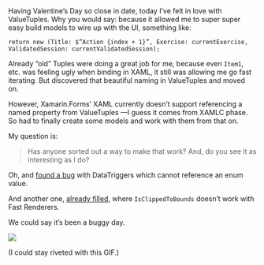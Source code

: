  

Having Valentine’s Day so close in date, today I’ve felt in love with
ValueTuples. Why you would say: because it allowed me to super super easy build
models to wire up with the UI, something like:

`return new (Title: $”Action {index + 1}”, Exercise: currentExercise,
ValidatedSession: currentValidatedSession);`

Already “old” Tuples were doing a great job for me, because even `Item1`, etc.
was feeling ugly when binding in XAML, it still was allowing me go fast
iterating. But discovered that beautiful naming in ValueTuples and moved on.

However, Xamarin.Forms’ XAML currently doesn’t support referencing a named
property from ValueTuples —I guess it comes from XAMLC phase. So had to finally
create some models and work with them from that on.

My question is:

>   Has anyone sorted out a way to make that work? And, do you see it as
>   interesting as I do?

Oh, and [found a bug](https://github.com/xamarin/Xamarin.Forms/issues/1891) with
DataTriggers which cannot reference an enum value.

And another one, [already
filled](https://bugzilla.xamarin.com/show_bug.cgi?id=59448), where
`IsClippedToBounds` doesn’t work with Fast Renderers.

We could say it’s been a buggy day.

![](https://media.giphy.com/media/oSUtmrhRz5te0/giphy.gif)

(I could stay riveted with this GIF.)

